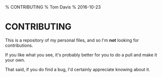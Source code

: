 % CONTRIBUTING
% Tom Davis
% 2016-10-23

CONTRIBUTING
=============

This is a repository of my personal files, and so I'm **not** looking 
for contributions.

If you like what you see, it's probably better for you to do a pull 
and make it your own.

That said, if you do find a bug, I'd certainly appreciate knowing 
about it.
